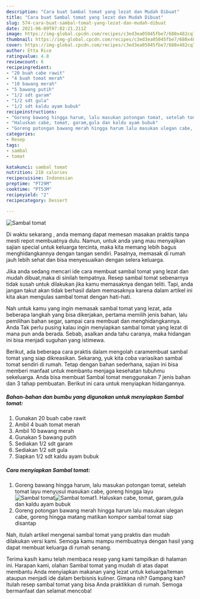 ```yaml
---
description: "Cara buat Sambal tomat yang lezat dan Mudah Dibuat"
title: "Cara buat Sambal tomat yang lezat dan Mudah Dibuat"
slug: 574-cara-buat-sambal-tomat-yang-lezat-dan-mudah-dibuat
date: 2021-06-09T07:02:21.211Z
image: https://img-global.cpcdn.com/recipes/c3ed3ea05045fbe7/680x482cq70/sambal-tomat-foto-resep-utama.jpg
thumbnail: https://img-global.cpcdn.com/recipes/c3ed3ea05045fbe7/680x482cq70/sambal-tomat-foto-resep-utama.jpg
cover: https://img-global.cpcdn.com/recipes/c3ed3ea05045fbe7/680x482cq70/sambal-tomat-foto-resep-utama.jpg
author: Etta Rice
ratingvalue: 4.8
reviewcount: 6
recipeingredient:
- "20 buah cabe rawit"
- "4 buah tomat merah"
- "10 bawang merah"
- "5 bawang putih"
- "1/2 sdt garam"
- "1/2 sdt gula"
- "1/2 sdt kaldu ayam bubuk"
recipeinstructions:
- "Goreng bawang hingga harum, lalu masukan potongan tomat, setelah tomat layu menyusul masukan cabe, goreng hingga layu"
- "Haluskan cabe, tomat, garam,gula dan kaldu ayam bubuk"
- "Goreng potongan bawang merah hingga harum lalu masukan ulegan cabe, goreng hingga matang matikan kompor sambal tomat siap disantap"
categories:
- Resep
tags:
- sambal
- tomat

katakunci: sambal tomat 
nutrition: 218 calories
recipecuisine: Indonesian
preptime: "PT29M"
cooktime: "PT53M"
recipeyield: "2"
recipecategory: Dessert

---
```



![Sambal tomat](https://img-global.cpcdn.com/recipes/c3ed3ea05045fbe7/680x482cq70/sambal-tomat-foto-resep-utama.jpg)

Di waktu  sekarang , anda memang dapat memesan masakan praktis tanpa mesti repot membuatnya dulu. Namun, untuk anda yang mau menyajikan sajian special untuk keluarga tercinta, maka kita memang lebih bagus menghidangkannya dengan tangan sendiri. Pasalnya, memasak di rumah jauh lebih sehat dan bisa menyesuaikan dengan selera keluarga.

Jika anda sedang mencari ide cara membuat sambal tomat yang lezat dan mudah dibuat,maka di sinilah tempatnya. Resep sambal tomat  sebenarnya tidak susah untuk dilakukan jika kamu memasaknya dengan teliti. Tapi, anda jangan takut akan tidak berhasil dalam memasaknya 
karena dalam artikel ini kita akan mengulas sambal tomat dengan hati-hati.  



Nah untuk kamu yang ingin memasak sambal tomat yang lezat, ada beberapa langkah yang bisa dikerjakan, pertama memilih jenis bahan, lalu pemilihan bahan segar, sampai cara membuat dan menghidangkannya. Anda Tak perlu pusing kalau ingin menyiapkan sambal tomat yang lezat di mana pun anda berada. Sebab, asalkan anda  tahu caranya, maka hidangan ini bisa menjadi suguhan yang istimewa.

Berikut, ada beberapa cara praktis  dalam mengolah caramembuat sambal tomat yang siap dikreasikan. Sekarang, yuk kita coba variasikan sambal tomat sendiri di rumah. Tetap dengan bahan sederhana, sajian ini bisa memberi manfaat untuk membantu menjaga kesehatan tubuhmu sekeluarga. Anda bisa membuat Sambal tomat menggunakan 7 jenis bahan dan 3 tahap pembuatan. Berikut ini cara untuk menyiapkan hidangannya.

<!--inarticleads1-->

##### Bahan-bahan dan bumbu yang digunakan untuk menyiapkan Sambal tomat:

1. Gunakan 20 buah cabe rawit
1. Ambil 4 buah tomat merah
1. Ambil 10 bawang merah
1. Gunakan 5 bawang putih
1. Sediakan 1/2 sdt garam
1. Sediakan 1/2 sdt gula
1. Siapkan 1/2 sdt kaldu ayam bubuk




<!--inarticleads2-->

##### Cara menyiapkan Sambal tomat:

1. Goreng bawang hingga harum, lalu masukan potongan tomat, setelah tomat layu menyusul masukan cabe, goreng hingga layu
<img src="https://img-global.cpcdn.com/steps/b1be1e339c96a695/160x128cq70/sambal-tomat-langkah-memasak-1-foto.jpg" alt="Sambal tomat"><img src="https://img-global.cpcdn.com/steps/1e689fd8833e4eb2/160x128cq70/sambal-tomat-langkah-memasak-1-foto.jpg" alt="Sambal tomat">1. Haluskan cabe, tomat, garam,gula dan kaldu ayam bubuk
1. Goreng potongan bawang merah hingga harum lalu masukan ulegan cabe, goreng hingga matang matikan kompor sambal tomat siap disantap




Nah, itulah artikel mengenai  sambal tomat  yang praktis dan mudah dilakukan versi kami. Semoga kamu mampu membuatnya dengan hasil yang dapat membuat keluarga di rumah senang. 

Terima kasih kamu telah membaca resep yang kami tampilkan di halaman ini. Harapan kami, olahan  Sambal tomat yang mudah di atas dapat membantu Anda menyiapkan makanan yang lezat untuk keluarga/teman ataupun menjadi ide dalam berbisnis kuliner. Gimana nih? Gampang kan? Itulah resep sambal tomat yang bisa Anda praktikkan di rumah. Semoga bermanfaat dan selamat mencoba!

